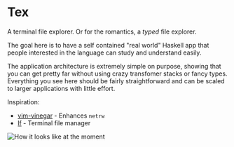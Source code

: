 # Tex
A terminal file explorer.
Or for the romantics, a _typed_ file explorer.

The goal here is to have a self contained "real world" Haskell app that
people interested in the language can study and understand easily.

The application architecture is extremely simple on purpose, showing
that you can get pretty far without using crazy transfomer stacks or
fancy types. Everything you see here should be fairly straightforward
and can be scaled to larger applications with little effort.

Inspiration:
* [vim-vinegar](https://github.com/tpope/vim-vinegar) - Enhances `netrw`
* [lf](https://github.com/gokcehan/lf) - Terminal file manager

![How it looks like at the moment](https://ipfs.io/ipfs/QmaffmhBzvL2ffcQ9c4YzoHGi2rXGNTwr9jxBK9W8p7dJZ)
